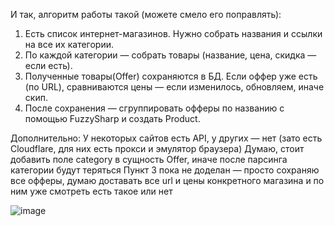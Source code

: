 И так, алгоритм работы такой (можете смело его поправлять):

1. Есть список интернет-магазинов. Нужно собрать названия и ссылки на все их категории.
2. По каждой категории — собрать товары (название, цена, скидка — если есть).
3. Полученные товары(Offer) сохраняются в БД. Если оффер уже есть (по URL), сравниваются цены — если изменилось, обновляем, иначе скип. 
4. После сохранения — сгруппировать офферы по названию с помощью FuzzySharp и создать Product.

Дополнительно:
У некоторых сайтов есть API, у других — нет (зато есть Cloudflare, для них есть прокси и эмулятор браузера)
Думаю, стоит добавить поле category в сущность Offer, иначе после парсинга категории будут теряться
Пункт 3 пока не доделан — просто сохраняю все офферы, думаю доставать все url и цены конкретного магазина и по ним уже смотреть есть такое или нет

![image](https://github.com/user-attachments/assets/b2487f37-8bbd-4848-bc2a-30c9eea753a7)
